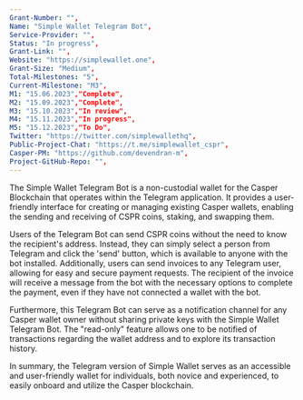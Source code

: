 ```yaml
---
Grant-Number: "",
Name: "Simple Wallet Telegram Bot",
Service-Provider: "",
Status: "In progress",
Grant-Link: "",
Website: "https://simplewallet.one",
Grant-Size: "Medium",
Total-Milestones: "5",
Current-Milestone: "M3",
M1: "15.06.2023","Complete",
M2: "15.09.2023","Complete",
M3: "15.10.2023","In review",
M4: "15.11.2023","In progress",
M5: "15.12.2023","To Do",
Twitter: "https://twitter.com/simplewallethq",
Public-Project-Chat: "https://t.me/simplewallet_cspr",
Casper-PM: "https://github.com/devendran-m",
Project-GitHub-Repo: "",
---
```

<!--lang:en--> 
The Simple Wallet Telegram Bot is a non-custodial wallet for the Casper Blockchain that operates within the Telegram application. It provides a user-friendly interface for creating or managing existing Casper wallets, enabling the sending and receiving of CSPR coins, staking, and swapping them.

Users of the Telegram Bot can send CSPR coins without the need to know the recipient's address. Instead, they can simply select a person from Telegram and click the 'send' button, which is available to anyone with the bot installed. Additionally, users can send invoices to any Telegram user, allowing for easy and secure payment requests. The recipient of the invoice will receive a message from the bot with the necessary options to complete the payment, even if they have not connected a wallet with the bot.

Furthermore, this Telegram Bot can serve as a notification channel for any Casper wallet owner without sharing private keys with the Simple Wallet Telegram Bot. The "read-only" feature allows one to be notified of transactions regarding the wallet address and to explore its transaction history.

In summary, the Telegram version of Simple Wallet serves as an accessible and user-friendly wallet for individuals, both novice and experienced, to easily onboard and utilize the Casper blockchain.
<!--lang:es--] 
Simple Wallet Telegram Bot es una billetera sin custodia para Casper Blockchain que opera dentro de la aplicación Telegram. Proporciona una interfaz fácil de usar para crear o administrar billeteras Casper existentes, lo que permite enviar y recibir monedas CSPR, apostar e intercambiarlas.

Los usuarios de Telegram Bot pueden enviar monedas CSPR sin necesidad de conocer la dirección del destinatario. En su lugar, simplemente pueden seleccionar a una persona de Telegram y hacer clic en el botón 'enviar', que está disponible para cualquier persona con el bot instalado. Además, los usuarios pueden enviar facturas a cualquier usuario de Telegram, lo que permite solicitudes de pago fáciles y seguras. El destinatario de la factura recibirá un mensaje del bot con las opciones necesarias para completar el pago, incluso si no ha conectado una billetera con el bot.

Además, este Telegram Bot puede servir como un canal de notificación para cualquier propietario de una billetera Casper sin compartir claves privadas con el Simple Wallet Telegram Bot. La función de "solo lectura" permite recibir notificaciones de transacciones relacionadas con la dirección de la billetera y explorar su historial de transacciones.

En resumen, la versión de Telegram de Simple Wallet sirve como una billetera accesible y fácil de usar para que las personas, tanto principiantes como experimentadas, puedan incorporar y utilizar fácilmente la cadena de bloques de Casper.
<!--lang:de--] 
Der Simple Wallet Telegram Bot ist ein nicht verwahrtes Wallet für die Casper Blockchain, das innerhalb der Telegram-Anwendung betrieben wird. Es bietet eine benutzerfreundliche Oberfläche zum Erstellen oder Verwalten vorhandener Casper-Wallets und ermöglicht das Senden und Empfangen von CSPR-Münzen sowie deren Einsatz und Tausch.

Benutzer des Telegram Bot können CSPR-Coins versenden, ohne die Adresse des Empfängers kennen zu müssen. Stattdessen können sie einfach eine Person aus Telegram auswählen und auf die Schaltfläche „Senden“ klicken, die für jeden verfügbar ist, auf dem der Bot installiert ist. Darüber hinaus können Benutzer Rechnungen an jeden Telegram-Benutzer senden und so einfache und sichere Zahlungsanfragen stellen. Der Rechnungsempfänger erhält vom Bot eine Nachricht mit den notwendigen Optionen, um die Zahlung abzuschließen, auch wenn er kein Wallet mit dem Bot verbunden hat.

Darüber hinaus kann dieser Telegram Bot als Benachrichtigungskanal für jeden Casper-Wallet-Besitzer dienen, ohne private Schlüssel mit dem Simple Wallet Telegram Bot teilen zu müssen. Die „schreibgeschützte“ Funktion ermöglicht es, über Transaktionen bezüglich der Wallet-Adresse benachrichtigt zu werden und deren Transaktionsverlauf zu untersuchen.

Zusammenfassend lässt sich sagen, dass die Telegram-Version von Simple Wallet als zugängliche und benutzerfreundliche Wallet für Einzelpersonen, sowohl Anfänger als auch Erfahrene, dient, um die Casper-Blockchain einfach zu integrieren und zu nutzen.
<!--lang:fr--] 
Le Simple Wallet Telegram Bot est un portefeuille non dépositaire pour la Blockchain Casper qui fonctionne dans l'application Telegram. Il fournit une interface conviviale pour créer ou gérer des portefeuilles Casper existants, permettant l'envoi et la réception de pièces CSPR, leur jalonnement et leur échange.

Les utilisateurs du Telegram Bot peuvent envoyer des pièces CSPR sans avoir besoin de connaître l'adresse du destinataire. Au lieu de cela, ils peuvent simplement sélectionner une personne dans Telegram et cliquer sur le bouton "envoyer", qui est disponible pour toute personne ayant installé le bot. De plus, les utilisateurs peuvent envoyer des factures à n'importe quel utilisateur de Telegram, permettant des demandes de paiement simples et sécurisées. Le destinataire de la facture recevra un message du bot avec les options nécessaires pour effectuer le paiement, même s'il n'a pas connecté de portefeuille au bot.

De plus, ce Telegram Bot peut servir de canal de notification pour tout propriétaire de portefeuille Casper sans partager de clés privées avec le Simple Wallet Telegram Bot. La fonction "lecture seule" permet d'être informé des transactions concernant l'adresse du portefeuille et d'explorer son historique de transactions.

En résumé, la version Telegram de Simple Wallet sert de portefeuille accessible et convivial pour les individus, novices et expérimentés, pour facilement intégrer et utiliser la blockchain Casper.
<!--lang:pl--] 
Simple Wallet Telegram Bot to nieizolacyjny portfel dla Casper Blockchain, który działa w aplikacji Telegram. Zapewnia przyjazny dla użytkownika interfejs do tworzenia lub zarządzania istniejącymi portfelami Casper, umożliwiając wysyłanie i odbieranie monet CSPR, obstawianie i wymianę.

Użytkownicy Telegram Bota mogą wysyłać monety CSPR bez konieczności znajomości adresu odbiorcy. Zamiast tego mogą po prostu wybrać osobę z Telegramu i kliknąć przycisk „wyślij”, który jest dostępny dla każdego, kto ma zainstalowanego bota. Ponadto użytkownicy mogą wysyłać faktury do dowolnego użytkownika Telegrama, co pozwala na łatwe i bezpieczne żądania płatności. Odbiorca faktury otrzyma wiadomość od bota z niezbędnymi opcjami do zrealizowania płatności, nawet jeśli nie połączył portfela z botem.

Co więcej, ten Telegram Bot może służyć jako kanał powiadomień dla każdego właściciela portfela Casper bez udostępniania prywatnych kluczy prostemu Wallet Telegram Bot. Funkcja „tylko do odczytu” umożliwia otrzymywanie powiadomień o transakcjach dotyczących adresu portfela oraz przeglądanie jego historii transakcji.

Podsumowując, Simple Wallet w wersji Telegram służy jako dostępny i przyjazny dla użytkownika portfel dla osób, zarówno początkujących, jak i doświadczonych, do łatwego dołączania i korzystania z łańcucha bloków Casper.
<!--lang:uk--] 
Telegram Bot Simple Wallet — це гаманець без опіки для Casper Blockchain, який працює в додатку Telegram. Він надає зручний інтерфейс для створення та керування наявними гаманцями Casper, що дозволяє надсилати та отримувати монети CSPR, робити ставки та обмінювати їх.

Користувачі Telegram Bot можуть надсилати монети CSPR без необхідності знати адресу одержувача. Замість цього вони можуть просто вибрати людину з Telegram і натиснути кнопку «Надіслати», яка доступна для всіх, у кого встановлений бот. Крім того, користувачі можуть надсилати рахунки будь-якому користувачеві Telegram, що дозволяє легко та безпечно надсилати запити на оплату. Одержувач рахунку отримає повідомлення від бота з необхідними параметрами для завершення платежу, навіть якщо він не підключив гаманець до бота.

Крім того, цей Telegram Bot може служити каналом сповіщень для будь-якого власника гаманця Casper, не передаючи особисті ключі Telegram Botu Simple Wallet. Функція «тільки для читання» дозволяє отримувати сповіщення про транзакції щодо адреси гаманця та досліджувати історію його транзакцій.

Підсумовуючи, версія Telegram Simple Wallet є доступним і зручним гаманцем для людей, як новачків, так і досвідчених, щоб легко підключатися та використовувати блокчейн Casper.
[!--lang:*-->  

